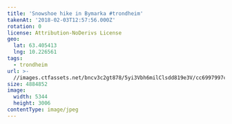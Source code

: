 ```yaml
---
title: 'Snowshoe hike in Bymarka #trondheim'
takenAt: '2018-02-03T12:57:56.000Z'
rotation: 0
license: Attribution-NoDerivs License
geo:
  lat: 63.405413
  lng: 10.226561
tags:
  - trondheim
url: >-
  //images.ctfassets.net/bncv3c2gt878/5yi3Vbh6milClsdd819e3V/cc6997997c1c6196dbc1fa054199bafa/snowshoe-hike-in-bymarka-trondheim_40062279761_o
size: 4884852
image:
  width: 5344
  height: 3006
contentType: image/jpeg
---
```


